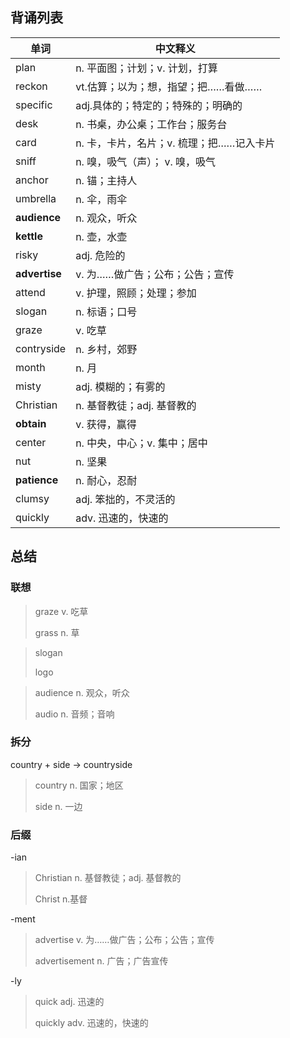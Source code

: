 ## 背诵列表

| 单词          | 中文释义                                 |
| ------------- | ---------------------------------------- |
| plan          | n.  平面图；计划；v. 计划，打算          |
| reckon        | vt.估算；以为；想，指望；把……看做……      |
| specific      | adj.具体的；特定的；特殊的；明确的       |
| desk          | n. 书桌，办公桌；工作台；服务台          |
| card          | n. 卡，卡片，名片；v. 梳理；把……记入卡片 |
| sniff         | n. 嗅，吸气（声）； v. 嗅，吸气          |
| anchor        | n. 锚；主持人                            |
| umbrella      | n. 伞，雨伞                              |
| **audience**  | n. 观众，听众                            |
| **kettle**    | n. 壶，水壶                              |
| risky         | adj. 危险的                              |
| **advertise** | v. 为……做广告；公布；公告；宣传          |
| attend        | v. 护理，照顾；处理；参加                |
| slogan        | n. 标语；口号                            |
| graze         | v. 吃草                                  |
| contryside    | n. 乡村，郊野                            |
| month         | n. 月                                    |
| misty         | adj. 模糊的；有雾的                      |
| Christian     | n. 基督教徒；adj. 基督教的               |
| **obtain**    | v. 获得，赢得                            |
| center        | n. 中央，中心；v. 集中；居中             |
| nut           | n. 坚果                                  |
| **patience**  | n. 耐心，忍耐                            |
| clumsy        | adj. 笨拙的，不灵活的                    |
| quickly       | adv. 迅速的，快速的                      |



## 总结

### 联想

> graze   v. 吃草
>
> grass	n. 草



> slogan
>
>  logo



> audience		n. 观众，听众
>
> audio      		n. 音频；音响



### 拆分

country + side → countryside

> country 	n. 国家；地区
>
> side			n. 一边



### 后缀

-ian

> Christian	  n. 基督教徒；adj. 基督教的 	
>
> Christ			n.基督

-ment

> advertise          		v. 为……做广告；公布；公告；宣传
>
> advertisement 		n. 广告；广告宣传

-ly

> quick   			adj. 迅速的
>
> quickly 		   adv. 迅速的，快速的